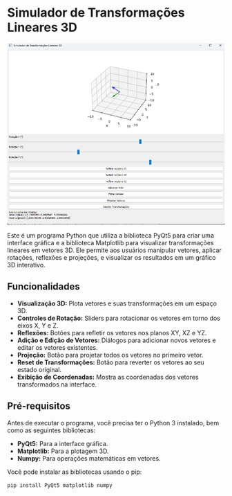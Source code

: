 # Simulador de Transformações Lineares 3D

![Interface da Calculadora](./screenshots/Initial.png)

Este é um programa Python que utiliza a biblioteca PyQt5 para criar uma interface gráfica e a biblioteca Matplotlib para visualizar transformações lineares em vetores 3D. Ele permite aos usuários manipular vetores, aplicar rotações, reflexões e projeções, e visualizar os resultados em um gráfico 3D interativo.

## Funcionalidades

* **Visualização 3D:** Plota vetores e suas transformações em um espaço 3D.
* **Controles de Rotação:** Sliders para rotacionar os vetores em torno dos eixos X, Y e Z.
* **Reflexões:** Botões para refletir os vetores nos planos XY, XZ e YZ.
* **Adição e Edição de Vetores:** Diálogos para adicionar novos vetores e editar os vetores existentes.
* **Projeção:** Botão para projetar todos os vetores no primeiro vetor.
* **Reset de Transformações:** Botão para reverter os vetores ao seu estado original.
* **Exibição de Coordenadas:** Mostra as coordenadas dos vetores transformados na interface.

## Pré-requisitos

Antes de executar o programa, você precisa ter o Python 3 instalado, bem como as seguintes bibliotecas:

* **PyQt5:** Para a interface gráfica.
* **Matplotlib:** Para a plotagem 3D.
* **Numpy:** Para operações matemáticas em vetores.

Você pode instalar as bibliotecas usando o pip:

```bash
pip install PyQt5 matplotlib numpy
